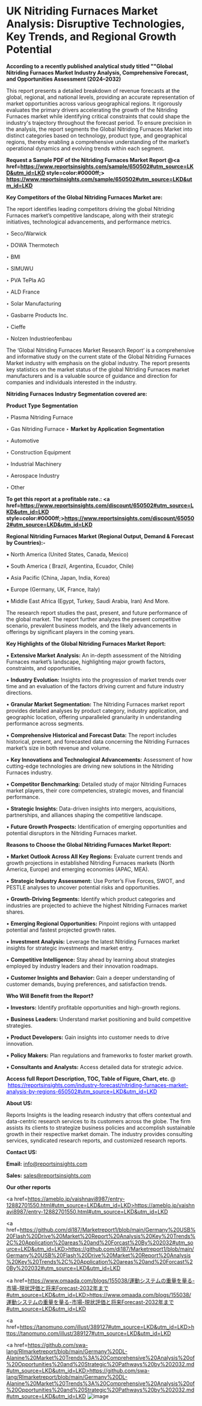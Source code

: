 # UK Nitriding Furnaces Market Analysis: Disruptive Technologies, Key Trends, and Regional Growth Potential

<strong>According to a recently published analytical study titled ""Global Nitriding Furnaces Market Industry Analysis, Comprehensive Forecast, and Opportunities Assessment (2024–2032)</strong>

This report presents a detailed breakdown of revenue forecasts at the global, regional, and national levels, providing an accurate representation of market opportunities across various geographical regions. It rigorously evaluates the primary drivers accelerating the growth of the Nitriding Furnaces market while identifying critical constraints that could shape the industry's trajectory throughout the forecast period. To ensure precision in the analysis, the report segments the Global Nitriding Furnaces Market into distinct categories based on technology, product type, and geographical regions, thereby enabling a comprehensive understanding of the market’s operational dynamics and evolving trends within each segment.

<strong>Request a Sample PDF of the Nitriding Furnaces Market Report </strong><strong>@<a href=https://www.reportsinsights.com/sample/650502#utm_source=LKD&utm_id=LKD style=color:#0000ff;> https://www.reportsinsights.com/sample/650502#utm_source=LKD&utm_id=LKD</a></strong></font>

<strong>Key Competitors of the Global Nitriding Furnaces Market are:</strong>

The report identifies leading competitors driving the global Nitriding Furnaces market’s competitive landscape, along with their strategic initiatives, technological advancements, and performance metrics.

‣ Seco/Warwick

‣ DOWA Thermotech

‣ BMI

‣ SIMUWU

‣ PVA TePla AG

‣ ALD France

‣ Solar Manufacturing

‣ Gasbarre Products Inc.

‣ Cieffe

‣ Nolzen Industrieofenbau

The ‘Global Nitriding Furnaces Market Research Report’ is a comprehensive and informative study on the current state of the Global Nitriding Furnaces Market industry with emphasis on the global industry. The report presents key statistics on the market status of the global Nitriding Furnaces market manufacturers and is a valuable source of guidance and direction for companies and individuals interested in the industry.

<strong>Nitriding Furnaces Industry Segmentation covered are:</strong>

<strong>Product Type Segmentation</strong>

‣ Plasma Nitriding Furnace

‣ Gas Nitriding Furnace
‣ 
<strong>Market by Application Segmentation</strong>

‣ Automotive

‣ Construction Equipment

‣ Industrial Machinery

‣ Aerospace Industry

‣ Other

<strong>To get this report at a profitable rate.: <a href=https://www.reportsinsights.com/discount/650502#utm_source=LKD&utm_id=LKD style=color:#0000ff;>https://www.reportsinsights.com/discount/650502#utm_source=LKD&utm_id=LKD</a></strong></font>

<strong>Regional Nitriding Furnaces Market (Regional Output, Demand &amp; Forecast by Countries):-</strong>

• North America (United States, Canada, Mexico)

• South America ( Brazil, Argentina, Ecuador, Chile)

• Asia Pacific (China, Japan, India, Korea)

• Europe (Germany, UK, France, Italy)

• Middle East Africa (Egypt, Turkey, Saudi Arabia, Iran) And More.

The research report studies the past, present, and future performance of the global market. The report further analyzes the present competitive scenario, prevalent business models, and the likely advancements in offerings by significant players in the coming years.

<strong>Key Highlights of the Global Nitriding Furnaces Market Report:</strong>

• <strong>Extensive Market Analysis:</strong> An in-depth assessment of the Nitriding Furnaces market’s landscape, highlighting major growth factors, constraints, and opportunities.

• <strong>Industry Evolution:</strong> Insights into the progression of market trends over time and an evaluation of the factors driving current and future industry directions.

• <strong>Granular Market Segmentation:</strong> The Nitriding Furnaces market report provides detailed analyses by product category, industry application, and geographic location, offering unparalleled granularity in understanding performance across segments.

• <strong>Comprehensive Historical and Forecast Data:</strong> The report includes historical, present, and forecasted data concerning the Nitriding Furnaces market’s size in both revenue and volume.

• <strong>Key Innovations and Technological Advancements:</strong> Assessment of how cutting-edge technologies are driving new solutions in the Nitriding Furnaces industry.

• <strong>Competitor Benchmarking:</strong> Detailed study of major Nitriding Furnaces market players, their core competencies, strategic moves, and financial performance.

• <strong>Strategic Insights:</strong> Data-driven insights into mergers, acquisitions, partnerships, and alliances shaping the competitive landscape.

• <strong>Future Growth Prospects:</strong> Identification of emerging opportunities and potential disruptors in the Nitriding Furnaces market.

<strong>Reasons to Choose the Global Nitriding Furnaces Market Report:</strong>

• <strong>Market Outlook Across All Key Regions:</strong> Evaluate current trends and growth projections in established Nitriding Furnaces markets (North America, Europe) and emerging economies (APAC, MEA).

• <strong>Strategic Industry Assessment:</strong> Use Porter’s Five Forces, SWOT, and PESTLE analyses to uncover potential risks and opportunities.

• <strong>Growth-Driving Segments:</strong> Identify which product categories and industries are projected to achieve the highest Nitriding Furnaces market shares.

• <strong>Emerging Regional Opportunities:</strong> Pinpoint regions with untapped potential and fastest projected growth rates.

• <strong>Investment Analysis:</strong> Leverage the latest Nitriding Furnaces market insights for strategic investments and market entry.

• <strong>Competitive Intelligence:</strong> Stay ahead by learning about strategies employed by industry leaders and their innovation roadmaps.

• <strong>Customer Insights and Behavior:</strong> Gain a deeper understanding of customer demands, buying preferences, and satisfaction trends.

<strong>Who Will Benefit from the Report?</strong>

• <strong>Investors:</strong> Identify profitable opportunities and high-growth regions.

• <strong>Business Leaders:</strong> Understand market positioning and build competitive strategies.

• <strong>Product Developers:</strong> Gain insights into customer needs to drive innovation.

• <strong>Policy Makers:</strong> Plan regulations and frameworks to foster market growth.

• <strong>Consultants and Analysts:</strong> Access detailed data for strategic advice.
</ul>
<strong>Access full Report Description, TOC, Table of Figure, Chart, etc. </strong>@  <a href=https://reportsinsights.com/industry-forecast/nitriding-furnaces-market-analysis-by-regions-650502#utm_source=LKD&utm_id=LKD style=color:#0000ff;>https://reportsinsights.com/industry-forecast/nitriding-furnaces-market-analysis-by-regions-650502#utm_source=LKD&utm_id=LKD</a></font>

<strong><strong>About US</strong>:</strong>

Reports Insights is the leading research industry that offers contextual and data-centric research services to its customers across the globe. The firm assists its clients to strategize business policies and accomplish sustainable growth in their respective market domain. The industry provides consulting services, syndicated research reports, and customized research reports.

<strong>Contact US:</strong>

<p class=""""><b>Email:</b> <a href=mailto:info@reportsinsights.com>info@reportsinsights.com</a></p>
<p class=""""><b>Sales:</b> <a href=mailto:sales@reportsinsights.com>sales@reportsinsights.com</a></p>

<strong>Our other reports</strong>

<a href=https://ameblo.jp/vaishnavi8987/entry-12882701550.html#utm_source=LKD&utm_id=LKD>https://ameblo.jp/vaishnavi8987/entry-12882701550.html#utm_source=LKD&utm_id=LKD</a>

<a href=https://github.com/di187/Marketreport1/blob/main/Germany%20USB%20Flash%20Drive%20Market%20Report%20Analysis%20Key%20Trends%2C%20Application%20areas%20and%20Forcast%20By%202032#utm_source=LKD&utm_id=LKD>https://github.com/di187/Marketreport1/blob/main/Germany%20USB%20Flash%20Drive%20Market%20Report%20Analysis%20Key%20Trends%2C%20Application%20areas%20and%20Forcast%20By%202032#utm_source=LKD&utm_id=LKD</a>

<a href=https://www.omaada.com/blogs/155038/運動システムの重量を量る-市場-現状評価と将来Forecast-2032年まで#utm_source=LKD&utm_id=LKD>https://www.omaada.com/blogs/155038/運動システムの重量を量る-市場-現状評価と将来Forecast-2032年まで#utm_source=LKD&utm_id=LKD</a>

<a href=https://tanomuno.com/illust/389127#utm_source=LKD&utm_id=LKD>https://tanomuno.com/illust/389127#utm_source=LKD&utm_id=LKD</a>

<a href=https://github.com/swa-lang/RImarketreport/blob/main/Germany%20DL-Alanine%20Market%20Trends%3A%20Comprehensive%20Analysis%20of%20Opportunities%20and%20Strategic%20Pathways%20by%202032.md#utm_source=LKD&utm_id=LKD>https://github.com/swa-lang/RImarketreport/blob/main/Germany%20DL-Alanine%20Market%20Trends%3A%20Comprehensive%20Analysis%20of%20Opportunities%20and%20Strategic%20Pathways%20by%202032.md#utm_source=LKD&utm_id=LKD</a>
![image](https://github.com/user-attachments/assets/163212ee-89ab-4cda-a13c-68a9ce0e35f3)
